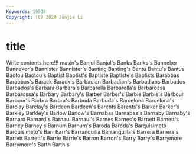 ```yaml
---
Keywords: 19938
Copyright: (C) 2020 Junjie Li
---
```


# title

Write contents here!!!
masin's 
Banjul
Banjul's 
Banks 
Banks's 
Banneker 
Banneker's 
Bannister 
Bannister's 
Banting 
Banting's 
Bantu
Bantu's 
Bantus 
Baotou 
Baotou's 
Baptist 
Baptist's 
Baptiste 
Baptiste's 
Baptists 
Barabbas
Barabbas's 
Barack 
Barack's 
Barbadian 
Barbadian's 
Barbadians 
Barbados 
Barbados's 
Barbara 
Barbara's
Barbarella 
Barbarella's 
Barbarossa 
Barbarossa's 
Barbary 
Barbary's 
Barber 
Barber's 
Barbie 
Barbie's
Barbour 
Barbour's 
Barbra 
Barbra's 
Barbuda 
Barbuda's 
Barcelona 
Barcelona's 
Barclay 
Barclay's
Bardeen 
Bardeen's 
Barents 
Barents's 
Barker 
Barker's 
Barkley 
Barkley's 
Barlow 
Barlow's
Barnabas 
Barnabas's 
Barnaby 
Barnaby's 
Barnard 
Barnard's 
Barnaul 
Barnaul's 
Barnes 
Barnes's
Barnett 
Barnett's 
Barney 
Barney's 
Barnum 
Barnum's 
Baroda 
Baroda's 
Barquisimeto 
Barquisimeto's
Barr 
Barr's 
Barranquilla 
Barranquilla's 
Barrera 
Barrera's 
Barrett 
Barrett's 
Barrie 
Barrie's
Barron 
Barron's 
Barry 
Barry's 
Barrymore 
Barrymore's 
Barth 
Barth's 
